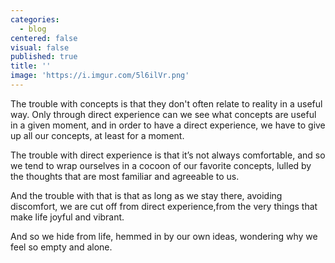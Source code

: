 ```yaml
---
categories:
  - blog
centered: false
visual: false
published: true
title: ''
image: 'https://i.imgur.com/5l6ilVr.png'
---
```

The trouble with concepts is that they don't often relate to reality in a useful way. Only through direct experience can we see what concepts are useful in a given moment, and in order to have a direct experience, we have to give up all our concepts, at least for a moment.

The trouble with direct experience is that it’s not always comfortable, and so we tend to wrap ourselves in a cocoon of our favorite concepts, lulled by the thoughts that are most familiar and agreeable to us. 

And the trouble with that is that as long as we stay there, avoiding discomfort, we are cut off from direct experience,from the very things that make life joyful and vibrant.

And so we hide from life, hemmed in by our own ideas, wondering why we feel so empty and alone.
